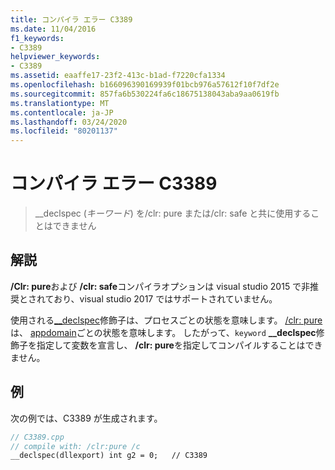 ```yaml
---
title: コンパイラ エラー C3389
ms.date: 11/04/2016
f1_keywords:
- C3389
helpviewer_keywords:
- C3389
ms.assetid: eaaffe17-23f2-413c-b1ad-f7220cfa1334
ms.openlocfilehash: b166096390169939f01bcb976a57612f10f7df2e
ms.sourcegitcommit: 857fa6b530224fa6c18675138043aba9aa0619fb
ms.translationtype: MT
ms.contentlocale: ja-JP
ms.lasthandoff: 03/24/2020
ms.locfileid: "80201137"
---
```

# <a name="compiler-error-c3389"></a>コンパイラ エラー C3389

> __declspec (*キーワード*) を/clr: pure または/clr: safe と共に使用することはできません

## <a name="remarks"></a>解説

**/Clr: pure**および **/clr: safe**コンパイラオプションは visual studio 2015 で非推奨とされており、visual studio 2017 ではサポートされていません。

使用される[__declspec](../../cpp/declspec.md)修飾子は、プロセスごとの状態を意味します。  [/clr: pure](../../build/reference/clr-common-language-runtime-compilation.md)は、 [appdomain](../../cpp/appdomain.md)ごとの状態を意味します。  したがって、`keyword` **__declspec**修飾子を指定して変数を宣言し、 **/clr: pure**を指定してコンパイルすることはできません。

## <a name="example"></a>例

次の例では、C3389 が生成されます。

```cpp
// C3389.cpp
// compile with: /clr:pure /c
__declspec(dllexport) int g2 = 0;   // C3389
```
